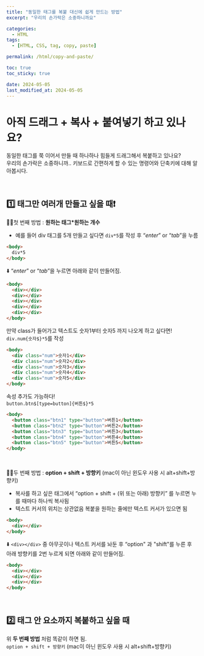 ```yaml
---
title: "동일한 태그를 복붙 대신에 쉽게 만드는 방법"
excerpt: "우리의 손가락은 소중하니까요"

categories:
  - HTML
tags:
  - [HTML, CSS, tag, copy, paste]

permalink: /html/copy-and-paste/

toc: true
toc_sticky: true

date: 2024-05-05
last_modified_at: 2024-05-05
---
```


# 아직 드래그 + 복사 + 붙여넣기 하고 있나요?

동일한 태그를 쭉 이어서 만들 때 하나하나 힘들게 드래그해서 복붙하고 있나요?  
우리의 손가락은 소중하니까.. 키보드로 간편하게 할 수 있는 명령어와 단축키에 대해 알아봅시다.

<br/>

## 1️⃣ 태그만 여러개 만들고 싶을 때❗️

☝🏻첫 번째 방법 : **원하는 태그\*원하는 개수**

- 예를 들어 div 태그를 5개 만들고 싶다면 `div*5`를 작성 후 “_enter_” or “_tab_”을 누름

```html
<body>
  div*5
</body>
```

⬇️ “_enter_” or “_tab_”을 누르면 아래와 같이 만들어짐.

```html
<body>
  <div></div>
  <div></div>
  <div></div>
  <div></div>
  <div></div>
</body>
```

만약 class가 들어가고 텍스트도 숫자1부터 숫자5 까지 나오게 하고 싶다면!  
`div.num{숫자$}*5`를 작성

```html
<body>
  <div class="num">숫자1</div>
  <div class="num">숫자2</div>
  <div class="num">숫자3</div>
  <div class="num">숫자4</div>
  <div class="num">숫자5</div>
</body>
```

속성 추가도 가능하다!  
`button.btn$[type=button]{버튼$}*5`

```html
<body>
  <button class="btn1" type="button">버튼1</button>
  <button class="btn2" type="button">버튼2</button>
  <button class="btn3" type="button">버튼3</button>
  <button class="btn4" type="button">버튼4</button>
  <button class="btn5" type="button">버튼5</button>
</body>
```

<br/>

✌🏻두 번째 방법 : **option + shift + 방향키** (mac이 아닌 윈도우 사용 시 alt+shift+방향키)

- 복사를 하고 싶은 태그에서 “option + shift + (위 또는 아래) 방향키” 를 누르면 누를 때마다 하나씩 복사됨
- 텍스트 커서의 위치는 상관없음 복붙을 원하는 줄에만 텍스트 커서가 있으면 됨

```html
<body>
  <div></div>
</body>
```

⬇️ `<div></div>` 중 아무곳이나 텍스트 커서를 놔둔 후 “option" 과 "shift"를 누른 후 아래 방향키를 2번 누르게 되면 아래와 같이 만들어짐.

```html
<body>
  <div></div>
  <div></div>
  <div></div>
</body>
```

<br/>

## 2️⃣ 태그 안 요소까지 복붙하고 싶을 때

위 **두 번째 방법** 처럼 똑같이 하면 됨.  
`option + shift + 방향키` (mac이 아닌 윈도우 사용 시 alt+shift+방향키)

